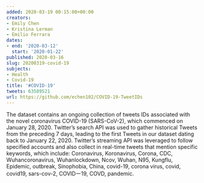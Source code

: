 ```yaml
---
added: 2020-03-19 00:15:00+00:00
creators:
- Emily Chen
- Kristina Lerman
- Emilio Ferrara
dates:
- end: '2020-03-12'
  start: '2020-01-22'
published: 2020-03-16
slug: 20200319-covid-19
subjects:
- Health
- Covid-19
title: '#COVID-19'
tweets: 63589521
url: https://github.com/echen102/COVID-19-TweetIDs
---
```


The dataset contains an ongoing collection of tweets IDs associated with the novel coronavirus COVID-19 (SARS-CoV-2), which commenced on January 28, 2020. Twitter’s search API was used to gather historical Tweets from the preceding 7 days, leading to the first Tweets in our dataset dating back to January 22, 2020. Twitter’s streaming API was leveraged to follow specified accounts and also collect in real-time tweets that mention specific keywords, which include: Coronavirus, Koronavirus, Corona, CDC, Wuhancoronavirus, Wuhanlockdown, Ncov, Wuhan, N95, Kungflu, Epidemic, outbreak, Sinophobia, China, covid-19, corona virus, covid, covid19, sars-cov-2, COVIDー19, COVD, pandemic.
